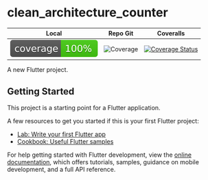 # clean_architecture_counter

| Local | Repo Git | Coveralls |
| ----- | -------- | --------- |
| ![Coverage](./coverage_badge.svg) | ![Coverage](https://raw.githubusercontent.com/andgar2010/clean_architecture_counter/master/coverage_badge.svg?sanitize=true) | [![Coverage Status](https://coveralls.io/repos/github/andgar2010/clean_architecture_counter/badge.svg?branch=main)](https://coveralls.io/github/andgar2010/clean_architecture_counter?branch=main) |

A new Flutter project.

## Getting Started

This project is a starting point for a Flutter application.

A few resources to get you started if this is your first Flutter project:

- [Lab: Write your first Flutter app](https://docs.flutter.dev/get-started/codelab)
- [Cookbook: Useful Flutter samples](https://docs.flutter.dev/cookbook)

For help getting started with Flutter development, view the
[online documentation](https://docs.flutter.dev/), which offers tutorials,
samples, guidance on mobile development, and a full API reference.
